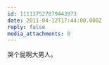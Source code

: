 ```yaml
---
id: 111137527879443973
date: 2011-04-12T17:44:00.000Z
reply: false
media_attachments: 0
---
```


哭个屁啊大男人。 ​​​​

